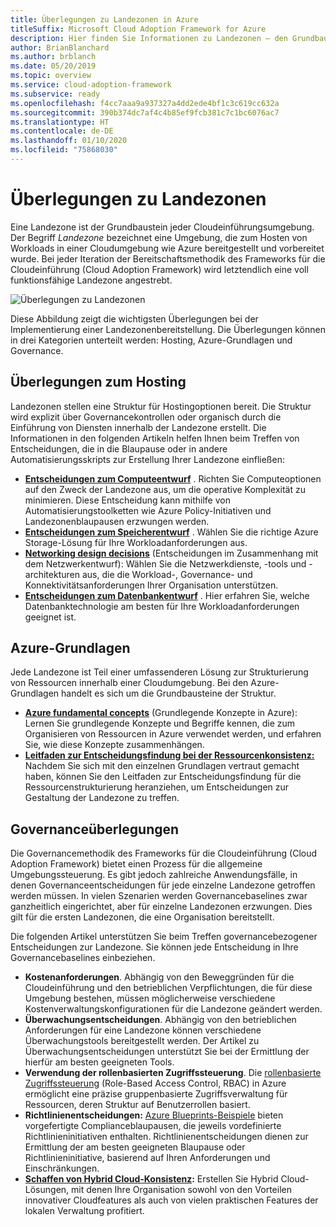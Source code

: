 ```yaml
---
title: Überlegungen zu Landezonen in Azure
titleSuffix: Microsoft Cloud Adoption Framework for Azure
description: Hier finden Sie Informationen zu Landezonen – den Grundbausteinen jeder Cloudeinführungsumgebung.
author: BrianBlanchard
ms.author: brblanch
ms.date: 05/20/2019
ms.topic: overview
ms.service: cloud-adoption-framework
ms.subservice: ready
ms.openlocfilehash: f4cc7aaa9a937327a4dd2ede4bf1c3c619cc632a
ms.sourcegitcommit: 390b374dc7af4c4b85ef9fcb381c7c1bc6076ac7
ms.translationtype: HT
ms.contentlocale: de-DE
ms.lasthandoff: 01/10/2020
ms.locfileid: "75868030"
---
```

# <a name="landing-zone-considerations"></a>Überlegungen zu Landezonen

Eine Landezone ist der Grundbaustein jeder Cloudeinführungsumgebung. Der Begriff *Landezone* bezeichnet eine Umgebung, die zum Hosten von Workloads in einer Cloudumgebung wie Azure bereitgestellt und vorbereitet wurde. Bei jeder Iteration der Bereitschaftsmethodik des Frameworks für die Cloudeinführung (Cloud Adoption Framework) wird letztendlich eine voll funktionsfähige Landezone angestrebt.

![Überlegungen zu Landezonen](../../_images/ready/landing-zone-considerations.png)

Diese Abbildung zeigt die wichtigsten Überlegungen bei der Implementierung einer Landezonenbereitstellung. Die Überlegungen können in drei Kategorien unterteilt werden: Hosting, Azure-Grundlagen und Governance.

## <a name="hosting-considerations"></a>Überlegungen zum Hosting

Landezonen stellen eine Struktur für Hostingoptionen bereit. Die Struktur wird explizit über Governancekontrollen oder organisch durch die Einführung von Diensten innerhalb der Landezone erstellt. Die Informationen in den folgenden Artikeln helfen Ihnen beim Treffen von Entscheidungen, die in die Blaupause oder in andere Automatisierungsskripts zur Erstellung Ihrer Landezone einfließen:

- **[Entscheidungen zum Computeentwurf](./compute-options.md)** . Richten Sie Computeoptionen auf den Zweck der Landezone aus, um die operative Komplexität zu minimieren. Diese Entscheidung kann mithilfe von Automatisierungstoolketten wie Azure Policy-Initiativen und Landezonenblaupausen erzwungen werden.
- **[Entscheidungen zum Speicherentwurf](./storage-options.md)** . Wählen Sie die richtige Azure Storage-Lösung für Ihre Workloadanforderungen aus.
- **[Networking design decisions](./networking-options.md)** (Entscheidungen im Zusammenhang mit dem Netzwerkentwurf): Wählen Sie die Netzwerkdienste, -tools und -architekturen aus, die die Workload-, Governance- und Konnektivitätsanforderungen Ihrer Organisation unterstützen.
- **[Entscheidungen zum Datenbankentwurf](./data-options.md)** . Hier erfahren Sie, welche Datenbanktechnologie am besten für Ihre Workloadanforderungen geeignet ist.

## <a name="azure-fundamentals"></a>Azure-Grundlagen

Jede Landezone ist Teil einer umfassenderen Lösung zur Strukturierung von Ressourcen innerhalb einer Cloudumgebung. Bei den Azure-Grundlagen handelt es sich um die Grundbausteine der Struktur.

- **[Azure fundamental concepts](./fundamental-concepts.md)** (Grundlegende Konzepte in Azure): Lernen Sie grundlegende Konzepte und Begriffe kennen, die zum Organisieren von Ressourcen in Azure verwendet werden, und erfahren Sie, wie diese Konzepte zusammenhängen.
- **[Leitfaden zur Entscheidungsfindung bei der Ressourcenkonsistenz:](../../decision-guides/resource-consistency/index.md)** Nachdem Sie sich mit den einzelnen Grundlagen vertraut gemacht haben, können Sie den Leitfaden zur Entscheidungsfindung für die Ressourcenstrukturierung heranziehen, um Entscheidungen zur Gestaltung der Landezone zu treffen.

## <a name="governance-considerations"></a>Governanceüberlegungen

Die Governancemethodik des Frameworks für die Cloudeinführung (Cloud Adoption Framework) bietet einen Prozess für die allgemeine Umgebungssteuerung. Es gibt jedoch zahlreiche Anwendungsfälle, in denen Governanceentscheidungen für jede einzelne Landezone getroffen werden müssen. In vielen Szenarien werden Governancebaselines zwar ganzheitlich eingerichtet, aber für einzelne Landezonen erzwungen. Dies gilt für die ersten Landezonen, die eine Organisation bereitstellt.

Die folgenden Artikel unterstützen Sie beim Treffen governancebezogener Entscheidungen zur Landezone. Sie können jede Entscheidung in Ihre Governancebaselines einbeziehen.

- **Kostenanforderungen**. Abhängig von den Beweggründen für die Cloudeinführung und den betrieblichen Verpflichtungen, die für diese Umgebung bestehen, müssen möglicherweise verschiedene Kostenverwaltungskonfigurationen für die Landezone geändert werden.
- **Überwachungsentscheidungen**. Abhängig von den betrieblichen Anforderungen für eine Landezone können verschiedene Überwachungstools bereitgestellt werden. Der Artikel zu Überwachungsentscheidungen unterstützt Sie bei der Ermittlung der hierfür am besten geeigneten Tools.
- **Verwendung der rollenbasierten Zugriffssteuerung**. Die [rollenbasierte Zugriffssteuerung](../considerations/roles.md) (Role-Based Access Control, RBAC) in Azure ermöglicht eine präzise gruppenbasierte Zugriffsverwaltung für Ressourcen, deren Struktur auf Benutzerrollen basiert.
- **Richtlinienentscheidungen:** [Azure Blueprints-Beispiele](https://docs.microsoft.com/azure/governance/blueprints/samples) bieten vorgefertigte Complianceblaupausen, die jeweils vordefinierte Richtlinieninitiativen enthalten. Richtlinienentscheidungen dienen zur Ermittlung der am besten geeigneten Blaupause oder Richtlinieninitiative, basierend auf Ihren Anforderungen und Einschränkungen.
- **[Schaffen von Hybrid Cloud-Konsistenz](./hybrid-consistency.md):** Erstellen Sie Hybrid Cloud-Lösungen, mit denen Ihre Organisation sowohl von den Vorteilen innovativer Cloudfeatures als auch von vielen praktischen Features der lokalen Verwaltung profitiert.
